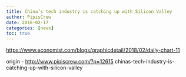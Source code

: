 ```yaml
---
title: China’s tech industry is catching up with Silicon Valley
author: PipisCrew
date: 2018-02-17
categories: [news]
toc: true
---
```


https://www.economist.com/blogs/graphicdetail/2018/02/daily-chart-11

origin - http://www.pipiscrew.com/?p=12615 chinas-tech-industry-is-catching-up-with-silicon-valley
